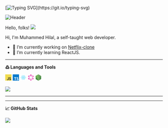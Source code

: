 [![Typing SVG](https://readme-typing-svg.herokuapp.com?size=24&width=600&lines=Welcome+To+Hilal's+GitHub+Profile!)](https://git.io/typing-svg)

![Header](https://raw.githubusercontent.com/hilalsidhic/hilalsidhic/main/githeader.svg "Header")

Hello, folks! <img src="https://raw.githubusercontent.com/MartinHeinz/MartinHeinz/master/wave.gif" width="30px">

Hi, I'm Muhammed Hilal, a self-taught web developer.

- 🔭 I’m currently working on [Netflix-clone](https://hilalsidhic.github.io/react-netflix-clone/)
- 🌱 I’m currently learning ReactJS.

<hr>

**߷ Languages and Tools**

<code><img height="20" src="https://raw.githubusercontent.com/github/explore/80688e429a7d4ef2fca1e82350fe8e3517d3494d/topics/javascript/javascript.png"></code>
<code><img height="20" src="https://raw.githubusercontent.com/github/explore/80688e429a7d4ef2fca1e82350fe8e3517d3494d/topics/typescript/typescript.png"></code>
<code><img height="20" src="https://raw.githubusercontent.com/github/explore/80688e429a7d4ef2fca1e82350fe8e3517d3494d/topics/react/react.png"></code>
<code><img height="20" src="https://raw.githubusercontent.com/github/explore/5c058a388828bb5fde0bcafd4bc867b5bb3f26f3/topics/graphql/graphql.png"></code>
<code><img height="20" src="https://raw.githubusercontent.com/github/explore/80688e429a7d4ef2fca1e82350fe8e3517d3494d/topics/nodejs/nodejs.png"></code>

<img align="center" src="https://github-readme-stats.vercel.app/api/top-langs?username=hilalsidhic&&layout=compact" />

<hr><hr>

**📈 GitHub Stats**

<img align="center" src="https://github-readme-stats.vercel.app/api/?username=hilalsidhic&theme=redical&theme=radical" />

<!--
**hilalsidhic/hilalsidhic** is a ✨ _special_ ✨ repository because its `README.md` (this file) appears on your GitHub profile.

Here are some ideas to get you started:

- 🔭 I’m currently working on ...
- 🌱 I’m currently learning ...
- 👯 I’m looking to collaborate on ...
- 🤔 I’m looking for help with ...
- 💬 Ask me about ...
- 📫 How to reach me: ...
- 😄 Pronouns: ...
- ⚡ Fun fact: ...
-->
